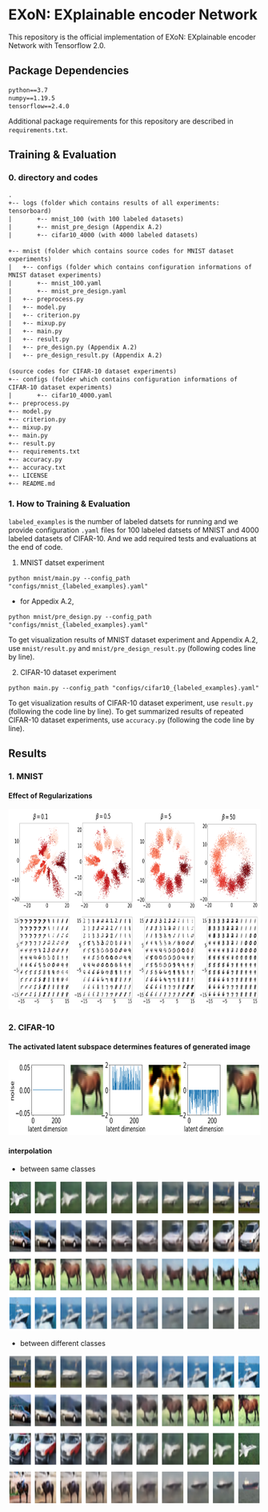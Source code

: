 # EXoN: EXplainable encoder Network

This repository is the official implementation of EXoN: EXplainable encoder Network with Tensorflow 2.0. 

## Package Dependencies

```setup
python==3.7
numpy==1.19.5
tensorflow==2.4.0
```
Additional package requirements for this repository are described in `requirements.txt`.

## Training & Evaluation 

### 0. directory and codes

```
.
+-- logs (folder which contains results of all experiments: tensorboard)
|       +-- mnist_100 (with 100 labeled datasets)
|       +-- mnist_pre_design (Appendix A.2)
|       +-- cifar10_4000 (with 4000 labeled datasets)

+-- mnist (folder which contains source codes for MNIST dataset experiments)
|   +-- configs (folder which contains configuration informations of MNIST dataset experiments)
|       +-- mnist_100.yaml
|       +-- mnist_pre_design.yaml
|   +-- preprocess.py
|   +-- model.py
|   +-- criterion.py
|   +-- mixup.py
|   +-- main.py
|   +-- result.py
|   +-- pre_design.py (Appendix A.2)
|   +-- pre_design_result.py (Appendix A.2)

(source codes for CIFAR-10 dataset experiments)
+-- configs (folder which contains configuration informations of CIFAR-10 dataset experiments)
|       +-- cifar10_4000.yaml
+-- preprocess.py
+-- model.py
+-- criterion.py
+-- mixup.py
+-- main.py
+-- result.py
+-- requirements.txt
+-- accuracy.py
+-- accuracy.txt
+-- LICENSE
+-- README.md
```

### 1. How to Training & Evaluation  

`labeled_examples` is the number of labeled datsets for running and we provide configuration `.yaml` files for 100 labeled datsets of MNIST and 4000 labeled datasets of CIFAR-10. And we add required tests and evaluations at the end of code.

1. MNIST datset experiment

```
python mnist/main.py --config_path "configs/mnist_{labeled_examples}.yaml"
```   
- for Appedix A.2,
```
python mnist/pre_design.py --config_path "configs/mnist_{labeled_examples}.yaml"
```

To get visualization results of MNIST dataset experiment and Appendix A.2, use `mnist/result.py` and `mnist/pre_design_result.py` (following codes line by line).

2. CIFAR-10 dataset experiment

```
python main.py --config_path "configs/cifar10_{labeled_examples}.yaml"
```

To get visualization results of CIFAR-10 dataset experiment, use `result.py` (following the code line by line).
To get summarized results of repeated CIFAR-10 dataset experiments, use `accuracy.py` (following the code line by line).

## Results

### 1. MNIST

<!-- #### prior distribution
<center><img  src="https://github.com/an-seunghwan/EXoN/blob/main/assets/mnist/prior_samples.png?raw=true" width="400"  height="400"></center> -->

#### Effect of Regularizations
<center><img  src="https://github.com/an-seunghwan/EXoN_official/blob/main/logs/mnist_100/path_latent_recon.png?raw=true" width="800"  height="400"></center>

### 2. CIFAR-10

<!-- #### reconstructed images
<center><img  src="https://github.com/an-seunghwan/EXoN/blob/main/assets/cifar10/weights_10000.0_0.01/train_recon.png?raw=true" width="400"  height="400"></center>

#### V-nat of EXoN for automobile class when $\beta=0.25$
<center><img  src="https://github.com/an-seunghwan/EXoN/blob/main/assets/cifar10/weights_10000.0_0.25/vnat.png?raw=true" width="400"  height="180"></center> -->

#### The activated latent subspace determines features of generated image
<center><img  src="https://github.com/an-seunghwan/EXoN_official/blob/main/logs/cifar10_4000/beta_0.05/blur.png?raw=true" width="600"  height="150"></center>

<!-- <center><img  src="https://github.com/an-seunghwan/EXoN/blob/main/assets/cifar10/weights_10000.0_0.25/blur.png?raw=true" width="600"  height="400"></center> -->

#### interpolation
- between same classes
<center><img  src="https://github.com/an-seunghwan/EXoN_official/blob/main/logs/cifar10_4000/beta_0.05/interpolation1.png?raw=true" width="800"  height="300"></center>

- between different classes
<center><img  src="https://github.com/an-seunghwan/EXoN_official/blob/main/logs/cifar10_4000/beta_0.05/interpolation2.png?raw=true" width="800"  height="300"></center>

<!-- - $\beta=0.25$
<center><img  src="https://github.com/an-seunghwan/EXoN/blob/main/assets/cifar10/weights_10000.0_0.25/interpolation.png?raw=true" width="800"  height="150"></center> -->
